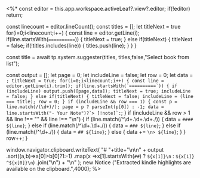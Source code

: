<%*
const editor = this.app.workspace.activeLeaf?.view?.editor;
if(!editor) return;

const linecount = editor.lineCount();
const titles = [];
let titleNext = true
for(i=0;i<linecount;i++) {
  const line = editor.getLine(i);
  if(line.startsWith(`==========`)) {
    titleNext = true;
  } else if(titleNext) {
    titleNext = false;
    if(!titles.includes(line)) {
      titles.push(line);
    }
  }
}

const title = await tp.system.suggester(titles, titles,false,"Select book from list");

const output = [];
let page = 0;
let includeLine = false;
let row = 0;
let data = ``;
titleNext = true;
for(i=0;i<linecount;i++) {
  const line = editor.getLine(i).trim();
  if(line.startsWith(`==========`)) {
    if (includeLine) output.push([page,data]);
    titleNext = true;
    includeLine = false;
  } else if(titleNext) {
    titleNext = false;
    includeLine = (line === title);
    row = 0;
  }
  if (includeLine && row === 1) {
    const p = line.match(/(\d+)/);
	page = p ? parseInt(p[0]) : -1;
	data = line.startsWith("- Your Note")?`> [!note]`:``;
  }
  if (includeLine && row > 1 && line !== "" && line !== "\n") {
  	if (line.match(/^\d+\.\d+\.\d+./)) {
      data = `#### ${line}`;
	} else if (line.match(/^\d+\.\d+./)) {
      data = `### ${line}`;
	} else if (line.match(/^\d+./)) {
      data = `## ${line}`;
	} else {
      data += `\n> ${line}`;
    }
  }
  row++;
}

window.navigator.clipboard.writeText(
  "# "+title+"\n\n" +
  output
    .sort((a,b)=>a[0]>b[0]?1:-1)
    .map(x =>x[1].startsWith(`##`) ? `${x[1]}\n` : `${x[1]} ^${x[0]}\n`)
    .join("\n") +
 "\n"
);
new Notice ("Extracted kindle highlights are available on the clipboard.",4000);
%>